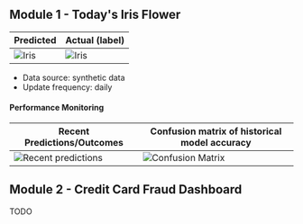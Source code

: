 
## Module 1 - Today's Iris Flower 

| Predicted | Actual (label)
|--------|------- 
| ![Iris](https://raw.githubusercontent.com/featurestoreorg/serverless-ml-course/main/assets/latest_iris.png) | ![Iris](https://raw.githubusercontent.com/featurestoreorg/serverless-ml-course/main/assets/actual_iris.png) 

 * Data source: synthetic data
 * Update frequency: daily

#### Performance Monitoring 

| Recent Predictions/Outcomes | Confusion matrix of historical model accuracy 
|--------|------- 
| ![Recent predictions](https://raw.githubusercontent.com/featurestoreorg/serverless-ml-course/main/assets/df_recent.png) | ![Confusion Matrix](https://raw.githubusercontent.com/featurestoreorg/serverless-ml-course/main/assets/confusion_matrix.png)


## Module 2 - Credit Card Fraud Dashboard


TODO

